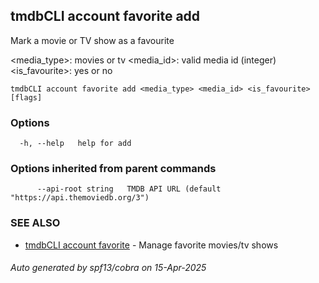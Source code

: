 ## tmdbCLI account favorite add

Mark a movie or TV show as a favourite

<media_type>: movies or tv
<media_id>: valid media id (integer)
<is_favourite>: yes or no


```
tmdbCLI account favorite add <media_type> <media_id> <is_favourite> [flags]
```

### Options

```
  -h, --help   help for add
```

### Options inherited from parent commands

```
      --api-root string   TMDB API URL (default "https://api.themoviedb.org/3")
```

### SEE ALSO

* [tmdbCLI account favorite](tmdbCLI_account_favorite.md)	 - Manage favorite movies/tv shows

###### Auto generated by spf13/cobra on 15-Apr-2025
